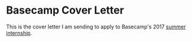# Basecamp Cover Letter

This is the cover letter I am sending to apply to Basecamp's 2017 [summer internship](https://basecamp.com/about/internships).
